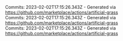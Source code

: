 Commits: 2023-02-02T17:15:26.343Z - Generated via https://github.com/marketplace/actions/artificial-grass
<br>
Commits: 2023-02-02T17:15:26.343Z - Generated via https://github.com/marketplace/actions/artificial-grass
<br>
Commits: 2023-02-02T17:15:26.343Z - Generated via https://github.com/marketplace/actions/artificial-grass
<br>

